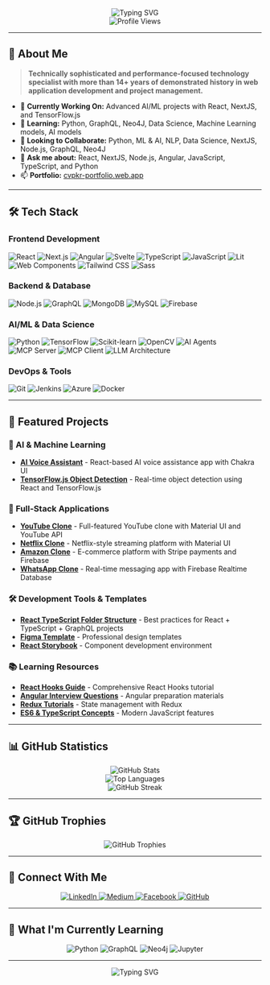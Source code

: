 <div align="center">
  <img src="https://readme-typing-svg.herokuapp.com?font=Fira+Code&weight=500&size=28&pause=1000&color=00D4AA&center=true&vCenter=true&width=600&height=100&lines=Hi+%F0%9F%91%8B%2C+I'm+Prasanth+Kumar+Reddy+CV;Full+Stack+Developer+%7C+AI%2FML+Enthusiast;Passionate+about+Web+Development+%26+AI" alt="Typing SVG" />
</div>

<div align="center">
  <img src="https://komarev.com/ghpvc/?username=prasanthreddy-chittapu6683&label=Profile%20views&color=0e75b6&style=for-the-badge" alt="Profile Views" />
</div>

---

## 🚀 About Me

> **Technically sophisticated and performance-focused technology specialist with more than 14+ years of demonstrated history in web application development and project management.**

- 🔭 **Currently Working On:** Advanced AI/ML projects with React, NextJS, and TensorFlow.js
- 🌱 **Learning:** Python, GraphQL, Neo4J, Data Science, Machine Learning models, AI models
- 👯 **Looking to Collaborate:** Python, ML & AI, NLP, Data Science, NextJS, Node.js, GraphQL, Neo4J
- 💬 **Ask me about:** React, NextJS, Node.js, Angular, JavaScript, TypeScript, and Python
- 📫 **Portfolio:** [cvpkr-portfolio.web.app](https://cvpkr-portfolio.web.app/)

---

## 🛠️ Tech Stack

### Frontend Development
![React](https://img.shields.io/badge/React-20232A?style=for-the-badge&logo=react&logoColor=61DAFB)
![Next.js](https://img.shields.io/badge/Next.js-000000?style=for-the-badge&logo=next.js&logoColor=white)
![Angular](https://img.shields.io/badge/Angular-DD0031?style=for-the-badge&logo=angular&logoColor=white)
![Svelte](https://img.shields.io/badge/Svelte-4A4A55?style=for-the-badge&logo=svelte&logoColor=FF3E00)
![TypeScript](https://img.shields.io/badge/TypeScript-007ACC?style=for-the-badge&logo=typescript&logoColor=white)
![JavaScript](https://img.shields.io/badge/JavaScript-F7DF1E?style=for-the-badge&logo=javascript&logoColor=black)
![Lit](https://img.shields.io/badge/Lit-324FFF?style=for-the-badge&logo=lit&logoColor=white)
![Web Components](https://img.shields.io/badge/Web%20Components-FF6B6B?style=for-the-badge&logo=webcomponents&logoColor=white)
![Tailwind CSS](https://img.shields.io/badge/Tailwind_CSS-38B2AC?style=for-the-badge&logo=tailwind-css&logoColor=white)
![Sass](https://img.shields.io/badge/Sass-CC6699?style=for-the-badge&logo=sass&logoColor=white)

### Backend & Database
![Node.js](https://img.shields.io/badge/Node.js-43853D?style=for-the-badge&logo=node.js&logoColor=white)
![GraphQL](https://img.shields.io/badge/GraphQL-E10098?style=for-the-badge&logo=graphql&logoColor=white)
![MongoDB](https://img.shields.io/badge/MongoDB-4EA94B?style=for-the-badge&logo=mongodb&logoColor=white)
![MySQL](https://img.shields.io/badge/MySQL-4479A1?style=for-the-badge&logo=mysql&logoColor=white)
![Firebase](https://img.shields.io/badge/Firebase-FFCA28?style=for-the-badge&logo=firebase&logoColor=black)

### AI/ML & Data Science
![Python](https://img.shields.io/badge/Python-3776AB?style=for-the-badge&logo=python&logoColor=white)
![TensorFlow](https://img.shields.io/badge/TensorFlow-FF6F00?style=for-the-badge&logo=tensorflow&logoColor=white)
![Scikit-learn](https://img.shields.io/badge/scikit--learn-F7931E?style=for-the-badge&logo=scikit-learn&logoColor=white)
![OpenCV](https://img.shields.io/badge/OpenCV-27338E?style=for-the-badge&logo=opencv&logoColor=white)
![AI Agents](https://img.shields.io/badge/AI%20Agents-00D4AA?style=for-the-badge&logo=openai&logoColor=white)
![MCP Server](https://img.shields.io/badge/MCP%20Server-FF6B35?style=for-the-badge&logo=serverless&logoColor=white)
![MCP Client](https://img.shields.io/badge/MCP%20Client-4A90E2?style=for-the-badge&logo=client&logoColor=white)
![LLM Architecture](https://img.shields.io/badge/LLM%20Architecture-9C27B0?style=for-the-badge&logo=neural-network&logoColor=white)

### DevOps & Tools
![Git](https://img.shields.io/badge/Git-F05032?style=for-the-badge&logo=git&logoColor=white)
![Jenkins](https://img.shields.io/badge/Jenkins-D24939?style=for-the-badge&logo=jenkins&logoColor=white)
![Azure](https://img.shields.io/badge/Azure-0089D6?style=for-the-badge&logo=microsoft-azure&logoColor=white)
![Docker](https://img.shields.io/badge/Docker-2496ED?style=for-the-badge&logo=docker&logoColor=white)

---

## 🎯 Featured Projects

### 🤖 AI & Machine Learning
- **[AI Voice Assistant](https://voice-assist-faq-ai-app.web.app/)** - React-based AI voice assistance app with Chakra UI
- **[TensorFlow.js Object Detection](https://ai-react-tfod.firebaseapp.com/)** - Real-time object detection using React and TensorFlow.js

### 📱 Full-Stack Applications
- **[YouTube Clone](https://you-tube-clone-cvpkr.web.app/)** - Full-featured YouTube clone with Material UI and YouTube API
- **[Netflix Clone](https://prcv-netflix-clone.web.app/)** - Netflix-style streaming platform with Material UI
- **[Amazon Clone](https://clone-ea9ab.web.app/)** - E-commerce platform with Stripe payments and Firebase
- **[WhatsApp Clone](https://whatsappreactclone.web.app/)** - Real-time messaging app with Firebase Realtime Database

### 🛠️ Development Tools & Templates
- **[React TypeScript Folder Structure](https://github.com/PrasanthReddy-Chittapu6683/react-typescript-folder-structure)** - Best practices for React + TypeScript + GraphQL projects
- **[Figma Template](https://www.figma.com/proto/jlLsQl6x4gbH3hbH4cANGQ/My-Sample-1?page-id=0%3A1&node-id=1%3A6&viewport=718%2C2409%2C1&scaling=min-zoom)** - Professional design templates
- **[React Storybook](https://github.com/PrasanthReddy-Chittapu6683/React-StoryBook)** - Component development environment

### 📚 Learning Resources
- **[React Hooks Guide](https://github.com/PrasanthReddy-Chittapu6683/React-HOOKS/blob/master/README.md)** - Comprehensive React Hooks tutorial
- **[Angular Interview Questions](https://github.com/PrasanthReddy-Chittapu6683/Angular-Interview-Questions)** - Angular preparation materials
- **[Redux Tutorials](https://github.com/PrasanthReddy-Chittapu6683/Redux-JavaScript/blob/master/README.md)** - State management with Redux
- **[ES6 & TypeScript Concepts](https://github.com/PrasanthReddy-Chittapu6683/ES6_Typescript/blob/master/ES6.txt)** - Modern JavaScript features

---

## 📊 GitHub Statistics

<div align="center">
  <img src="https://github-readme-stats.vercel.app/api?username=prasanthreddy-chittapu6683&show_icons=true&theme=radical&hide_border=true&bg_color=0D1117&title_color=00D4AA&icon_color=00D4AA&text_color=FFFFFF" alt="GitHub Stats" />
</div>

<div align="center">
  <img src="https://github-readme-stats.vercel.app/api/top-langs/?username=prasanthreddy-chittapu6683&layout=compact&theme=radical&hide_border=true&bg_color=0D1117&title_color=00D4AA&text_color=FFFFFF" alt="Top Languages" />
</div>

<div align="center">
  <img src="https://github-readme-streak-stats.herokuapp.com/?user=prasanthreddy-chittapu6683&theme=radical&hide_border=true&background=0D1117&stroke=00D4AA&ring=00D4AA&fire=00D4AA&currStreakNum=FFFFFF&sideNums=FFFFFF&currStreakLabel=00D4AA&sideLabels=FFFFFF" alt="GitHub Streak" />
</div>

---

## 🏆 GitHub Trophies

<div align="center">
  <img src="https://github-profile-trophy.vercel.app/?username=prasanthreddy-chittapu6683&theme=radical&no-frame=true&no-bg=false&margin-w=4" alt="GitHub Trophies" />
</div>

---

## 🤝 Connect With Me

<div align="center">
  <a href="https://linkedin.com/in/prasanth-kumar-reddy-cv-385768b5" target="_blank">
    <img src="https://img.shields.io/badge/LinkedIn-0077B5?style=for-the-badge&logo=linkedin&logoColor=white" alt="LinkedIn" />
  </a>
  <a href="https://medium.com/@prasanthreddy-chittapu" target="_blank">
    <img src="https://img.shields.io/badge/Medium-12100E?style=for-the-badge&logo=medium&logoColor=white" alt="Medium" />
  </a>
  <a href="https://fb.com/prasanth.chittapu" target="_blank">
    <img src="https://img.shields.io/badge/Facebook-1877F2?style=for-the-badge&logo=facebook&logoColor=white" alt="Facebook" />
  </a>
  <a href="https://github.com/PrasanthReddy-Chittapu6683" target="_blank">
    <img src="https://img.shields.io/badge/GitHub-100000?style=for-the-badge&logo=github&logoColor=white" alt="GitHub" />
  </a>
</div>

---

## 🌟 What I'm Currently Learning

<div align="center">
  <img src="https://img.shields.io/badge/Python-3776AB?style=for-the-badge&logo=python&logoColor=white" alt="Python" />
  <img src="https://img.shields.io/badge/GraphQL-E10098?style=for-the-badge&logo=graphql&logoColor=white" alt="GraphQL" />
  <img src="https://img.shields.io/badge/Neo4j-018bff?style=for-the-badge&logo=neo4j&logoColor=white" alt="Neo4j" />
  <img src="https://img.shields.io/badge/Jupyter-F37626?style=for-the-badge&logo=jupyter&logoColor=white" alt="Jupyter" />
</div>

---

<div align="center">
  <img src="https://readme-typing-svg.herokuapp.com?font=Fira+Code&weight=500&size=20&pause=1000&color=00D4AA&center=true&vCenter=true&width=600&height=50&lines=Thanks+for+visiting+my+profile!+%F0%9F%98%8A;Let's+connect+and+build+something+amazing+together!" alt="Typing SVG" />
</div>
